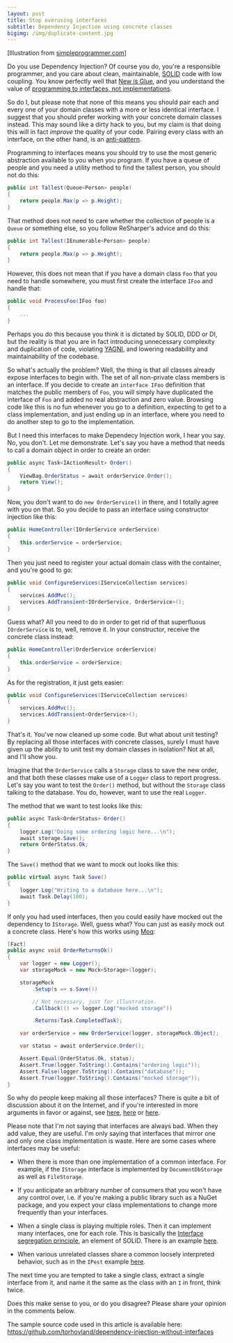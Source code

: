 ```yaml
---
layout: post
title: Stop overusing interfaces
subtitle: Dependency Injection using concrete classes
bigimg: /img/duplicate-content.jpg
---
```


[Illustration from [simpleprogrammer.com](https://simpleprogrammer.com/2012/05/27/types-of-duplication-in-code/)]

Do you use Dependency Injection? Of course you do, you're a responsible programmer, and you care about clean, maintainable, [SOLID](https://en.wikipedia.org/wiki/SOLID_(object-oriented_design)) code with low coupling. You know perfectly well that [New is Glue](http://ardalis.com/new-is-glue), and you understand the value of [programming to interfaces, not implementations](https://softwareengineering.stackexchange.com/questions/232359/understanding-programming-to-an-interface).

So do I, but please note that none of this means you should pair each and every one of your domain classes with a more or less identical interface. I suggest that you should prefer working with your concrete domain classes instead. This may sound like a dirty hack to you, but my claim is that doing this will in fact _improve_ the quality of your code. Pairing every class with an interface, on the other hand, is an [anti-pattern](https://en.wikipedia.org/wiki/Anti-pattern).

Programming to interfaces means you should try to use the most generic abstraction available to you when you program. If you have a queue of people and you need a utility method to find the tallest person, you should not do this:

```c#
public int Tallest(Queue<Person> people)
{
    return people.Max(p => p.Height);
}
```

That method does not need to care whether the collection of people is a `Queue` or something else, so you follow ReSharper's advice and do this:

```c#
public int Tallest(IEnumerable<Person> people)
{
    return people.Max(p => p.Height);
}
```

However, this does not mean that if you have a domain class `Foo` that you need to handle somewhere, you must first create the interface `IFoo` and handle that:

```c#
public void ProcessFoo(IFoo foo)
{
    ...
}
```

Perhaps you do this because you think it is dictated by SOLID, DDD or DI, but the reality is that you are in fact introducing unnecessary complexity and duplication of code, violating [YAGNI](https://en.wikipedia.org/wiki/You_aren%27t_gonna_need_it), and lowering readability and maintainability of the codebase.

So what's actually the problem? Well, the thing is that all classes already expose interfaces to begin with. The set of all non-private class members is an interface. If you decide to create an `interface IFoo` definition that matches the public members of `Foo`, you will simply have duplicated the interface of `Foo` and added no real abstraction and zero value. Browsing code like this is no fun whenever you go to a definition, expecting to get to a class implementation, and just ending up in an interface, where you need to do another step to go to the implementation.

But I need this interfaces to make Dependecy Injection work, I hear you say. No, you don't. Let me demonstrate. Let's say you have a method that needs to call a domain object in order to create an order:

```c#
public async Task<IActionResult> Order()
{
    ViewBag.OrderStatus = await orderService.Order();
    return View();
}
```

Now, you don't want to do `new OrderService()` in there, and I totally agree with you on that. So you decide to pass an interface using constructor injection like this:

```c#
public HomeController(IOrderService orderService)
{
    this.orderService = orderService;
}
```

Then you just need to register your actual domain class with the container, and you're good to go:

```c#
public void ConfigureServices(IServiceCollection services)
{
    services.AddMvc();
    services.AddTransient<IOrderService, OrderService>();
}
```

Guess what? All you need to do in order to get rid of that superfluous `IOrderService` is to, well, remove it. In your constructor, receive the concrete class instead:

```c#
public HomeController(OrderService orderService)
{
    this.orderService = orderService;
}
```

As for the registration, it just gets easier:

```c#
public void ConfigureServices(IServiceCollection services)
{
    services.AddMvc();
    services.AddTransient<OrderService>();
}
```

That's it. You've now cleaned up some code. But what about unit testing? By replacing all those interfaces with concrete classes, surely I must have given up the ability to unit test my domain classes in isolation? Not at all, and I'll show you.

Imagine that the `OrderService` calls a `Storage` class to save the new order, and that both these classes make use of a `Logger` class to report progress. Let's say you want to test the `Order()` method, but without the `Storage` class talking to the database. You do, however, want to use the real `Logger`. 

The method that we want to test looks like this:

```c#
public async Task<OrderStatus> Order()
{
    logger.Log("Doing some ordering logic here...\n");
    await storage.Save();
    return OrderStatus.Ok;
}
```

The `Save()` method that we want to mock out looks like this:

```c#
public virtual async Task Save()
{
    logger.Log("Writing to a database here...\n");
    await Task.Delay(100);
}
```

If only you had used interfaces, then you could easily have mocked out the dependency to `IStorage`. Well, guess what? You can just as easily mock out a concrete class. Here's how this works using [Moq](https://github.com/moq/moq4):

```c#
[Fact]
public async void OrderReturnsOk()
{
    var logger = new Logger();
    var storageMock = new Mock<Storage>(logger);

    storageMock
        .Setup(s => s.Save())

        // Not necessary, just for illustration.
        .Callback(() => logger.Log("mocked storage"))

        .Returns(Task.CompletedTask);

    var orderService = new OrderService(logger, storageMock.Object);

    var status = await orderService.Order();

    Assert.Equal(OrderStatus.Ok, status);
    Assert.True(logger.ToString().Contains("ordering logic"));
    Assert.False(logger.ToString().Contains("database"));
    Assert.True(logger.ToString().Contains("mocked storage"));
}
```
 
So why do people keep making all those interfaces? There is quite a bit of discussion about it on the Internet, and if you're interested in more arguments in favor or against, see [here](https://softwareengineering.stackexchange.com/questions/159813/do-i-need-to-use-an-interface-when-only-one-class-will-ever-implement-it), [here](https://softwareengineering.stackexchange.com/questions/150045/what-is-the-point-of-having-every-service-class-have-an-interface) or [here](https://lostechies.com/jamesgregory/2009/05/09/entity-interface-anti-pattern/).

Please note that I'm not saying that interfaces are always bad. When they add value, they are useful. I'm only saying that interfaces that mirror one and only one class implementation is waste. Here are some cases where interfaces may be useful:

* When there is more than one implementation of a common interface. For example, if the `IStorage` interface is implemented by `DocumentDbStorage` as well as `FileStorage`.

* If you anticipate an arbitrary number of consumers that you won't have any control over, i.e. if you're making a public library such as a NuGet package, and you expect your class implementations to change more frequently than your interfaces.  

* When a single class is playing multiple roles. Then it can implement many interfaces, one for each role. This is basically the [Interface segregation principle](https://en.wikipedia.org/wiki/Interface_segregation_principle), an element of SOLID. There is an example [here](http://www.oodesign.com/interface-segregation-principle.html).

* When various unrelated classes share a common loosely interpreted behavior, such as in the `IPest` example [here](http://stackoverflow.com/a/384067/29083).

The next time you are tempted to take a single class, extract a single interface from it, and name it the same as the class with an `I` in front, think twice.

Does this make sense to you, or do you disagree? Please share your opinion in the comments below.

The sample source code used in this article is available here:
<https://github.com/torhovland/dependency-injection-without-interfaces>